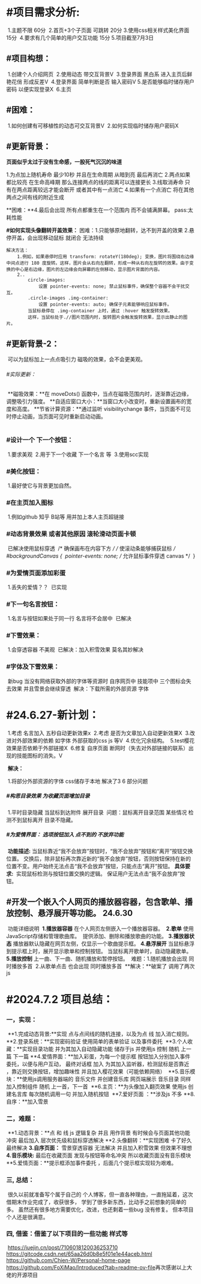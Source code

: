 # #项目需求分析:

​	1.主题不限 60分
​	2.首页+3个子页面 可跳转 20分
​	3.使用css相关样式美化界面 15分
​	4.要求有几个简单的用户交互功能 15分
​	5.项目截至7月3日

## #项目构想：

​	1.创建个人介绍网页
​	2.使用动态 带交互背景V
​	3.登录界面 黑白系 进入主页后鲜艳花俏 形成反差V 
​	4.登录界面 简单判断是否 输入密码V
​	5.是否能够临时储存用户密码 以便实现登录X
​	6.主页

## #困难：

​	1.如何创建有可移植性的动态可交互背景V
​	2.如何实现临时储存用户密码X
​	

## #更新背景：

**页面似乎太过于没有生命感，一股死气沉沉的味道**

1.为点加上随机寿命 最少10秒 并且在生命周期 从暗到亮 最后再消亡 
2.两点如果都比较亮 在生命高峰期 那么连接两点的线的距离可以连接更长
3.线取消寿命 只有在两点距离较远才能会断开 或者其中有一点消亡
4.如果有一个点消亡 将在其他两点之间有线的附近生成 

**困难：**4.最后会出现 所有点都重生在一个范围内 而不会铺满屏幕。
	pass:太耗性能 

**#如何实现头像翻转开盖效果：**
	困难：1.只能够原地翻转，达不到开盖的效果
		  2.悬停开盖，会出现移动鼠标 就闭合 无法持续
		  

	解决方法：
		1.例如，如果悬停时应用 transform: rotateY(180deg); 变换，图片将围绕右边缘中间点进行 180 度旋转。这样，图片会从右向左翻转，形成一种从右向左旋转的效果。由于变换的中心是右边缘，图片的左边缘会向屏幕的左侧移动，显示图片背面的内容。
		2..
			circle-images:
				设置 pointer-events: none; 禁止鼠标事件，确保整个容器不会干扰交互。
			.circle-images .img-container:
				设置 pointer-events: auto; 确保子元素能够响应鼠标事件。
			当鼠标悬停在 .img-container 上时，通过 :hover 触发旋转效果。
			这样，当鼠标处于.//图片范围内时，旋转图片会触发旋转效果，显示出静止的图片。

## #更新背景-2：

​		可以为鼠标加上一点点吸引力 磁吸的效果，会不会更美观。

###### 	#实际更新：

​		**磁吸效果：**在 moveDots() 函数中，当点在磁吸范围内时，逐渐靠近边缘，调整吸引力强度。
​		**自适应窗口大小：**当窗口大小改变时，重新设置画布的宽度和高度。
​		**节省计算资源：**通过监听 visibilitychange 事件，当页面不可见时停止动画，当页面可见时重新启动动画。
​		
​		  

### #设计一个 下一个按钮：

​		1.要求美观
​		2.用于下一个收藏 下一个名言 等
​		3.使用scc实现

### #美化按钮：

​		1.最好使它与背景更加自然。

### #在主页加入图标

​		1.例如github 知乎 B站等 用并加上本人主页超链接

### #动态背景效果 或者其他原因 滚轮滑动页面卡顿  

​		已解决使用鼠标穿透
​		  	  /* 确保画布在内容下方 */
   			 /* 使滚动条能够捕获鼠标 */
​    			#backgroundCanvas {
​        				pointer-events: none; /* 允许鼠标事件穿透 canvas */
​    			}

### #为爱情页面添加彩蛋   

​			1.丢失的爱情？？
​		已实现

### #下一句名言按钮：

​			1.名言与按钮如果处于同一行 名言将不会居中
​		已解决

### #下雪效果：

​		1.会穿透容器 不美观
​		已解决：加入积雪效果  莫名其妙解决

### #字体及下雪效果：	

​		新bug 当没有网络获取外部的字体等资源时 自序网页中 技能项中 三个图标会失去效果 并且雪景会继续穿透
​		解决：下载所需的外部资源 字体 



# #24.6.27-新计划：

​		1.考虑 名言加入 五秒自动更新效果x
​		2.考虑 是否为文章加入自动更新效果X 
​		3.改进对外部效果的依赖 如字体 外部获取的css js 等V
​		4.优化冗余结构。
​		5.test樱花效果是否依赖于外部链接X
​		6.修复 自序页面 断网时（失去对外部链接的联系）出现的技能图标的消失。V

​	**解决：**

​		1.将部分外部资源的字体 css储存于本地 解决了3 6 部分问题 

##### #构思目录效果 为收藏页面增加目录

​		1.平时目录隐藏 当鼠标到达附件 展开目录
​		问题：鼠标离开目录范围 某些情况 检测不到鼠标离开 目录不隐藏。

##### #为爱情界面： 选项按钮加入  点不到的 不放弃功能

​		**功能描述:**
​			当鼠标靠近“我不会放弃”按钮时，“我不会放弃”按钮和“离开”按钮交换位置。
​			交换后，除非鼠标再次靠近新的“我不会放弃”按钮，否则按钮保持在新的位置不变。
​			用户始终无法点击“我不会放弃”按钮，只能点击“离开”按钮。
​		**具体要求:**
​			实现鼠标检测与按钮位置交换的逻辑。
​			保证用户无法点击“我不会放弃”按钮。

## #开发一个嵌入个人网页的播放器容器，包含歌单、播放控制、悬浮展开等功能。 24.6.30

​		功能详细说明
​			**1.播放器容器**
​				在个人网页左侧嵌入一个播放器容器。
​			**2.歌单**
​				使用JavaScript存储和管理歌曲库。
​				提供添加、删除和播放歌曲的功能。
​			**3.播放器状态**
​				播放器默认隐藏在网页左侧，仅显示一个歌曲提示框。
​			**4.悬浮展开**
​				当鼠标悬浮到提示框上时，展开显示歌单和控制按钮。
​				当鼠标离开歌单时，自动隐藏歌单。
​			**5.播放控制**
​				上一曲、下一曲、随机播放和暂停按钮。
​		难题：1.随机播放会出现 同时播放多首
​			    2.从歌单点击 也会出现 同时播放多首
​			**解决：**破案了 调用了两次js 





# #2024.7.2 项目总结：

### 	一，实现：

​		**1.完成动态背景:**实现 点与点间线的随机连接，以及为点 线 加入消亡规则。
​		**2.登录系统：**实现密码验证 使用简单的表单验证 以及事件委托
​		**3.个人收藏：**实现目录功能 并为其加入自动隐藏功能 储存于js  并使用js 控制 随机 上一篇 下一篇 
​		**4.爱情界面：**加入彩蛋，为每一个提示框 按钮加入分别加入事件委托，以便与用户互动， 最终对话框 加入
​			   为其加入监听器，检测鼠标是否靠近 ，靠近则交换按钮，增加趣味性 并且加入樱花效果（可能依赖网络）
​		**5.音乐模块：**使用js调用服务器端的 音乐文件 并创建音乐库  网页端展示 音乐目录  同样加入控制组件 随机 上一首，下一首
​		**6.主页：**为头像加入翻页效果 使用js 创建名言库  每次随机调用一句 并加入随机按钮
​		**7.爱好页面 ：**涉及js 不多
​		**8.自序：**加入雪景 

### 	二，难题：

​		**1.动态背景：**点 和 线 js 逻辑复杂  并且 用作背景 有时候会与页面其他功能冲突  最后加入 层次优先级和鼠标穿透解决
​		**2.头像翻转：**实现困难 卡了好久 最终解决
​		**3.自序页面：** 雪景穿透容器 无法解决  并且加入积雪效果 但效果不理想
​		**4.音乐模块:**  最后在收藏页面  发现与按钮等命名冲突  所以收藏页面没有音乐模块
​		**5.爱情页面：**提示框添加事件委托 ，后面几个提示框实现较为艰难。

### 	三,  总结：

​		很久以前就准备写个属于自己的 个人博客，但一直各种理由，一直拖延着，这次借期末作业完成了，收获很多，
​		学到了很多新东西，比动手之前想象的简单的多。 虽然还有很多地方需要优化，改进，也还剩着一些bug 没有修复。
​		但本项目个人还是很满意。

### 	四, 借鉴：借鉴了以下项目的一些功能 样式等

​		https://juejin.cn/post/7106018120036253710
​		https://gitcode.csdn.net/65aa26d0b8e5f01e1e44aceb.html
​		https://github.com/Chien-W/Personal-home-page
​		https://github.com/FoXiMao/Introduced?tab=readme-ov-file
​	再次感谢以上大佬的开源项目
​	
​		



